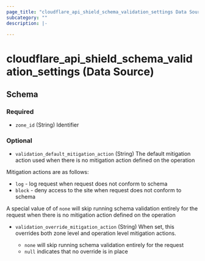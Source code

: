 ```yaml
---
page_title: "cloudflare_api_shield_schema_validation_settings Data Source - Cloudflare"
subcategory: ""
description: |-
  
---
```


# cloudflare_api_shield_schema_validation_settings (Data Source)




<!-- schema generated by tfplugindocs -->
## Schema

### Required

- `zone_id` (String) Identifier

### Optional

- `validation_default_mitigation_action` (String) The default mitigation action used when there is no mitigation action defined on the operation

Mitigation actions are as follows:

  * `log` - log request when request does not conform to schema
  * `block` - deny access to the site when request does not conform to schema

A special value of of `none` will skip running schema validation entirely for the request when there is no mitigation action defined on the operation
- `validation_override_mitigation_action` (String) When set, this overrides both zone level and operation level mitigation actions.

  - `none` will skip running schema validation entirely for the request
  - `null` indicates that no override is in place


